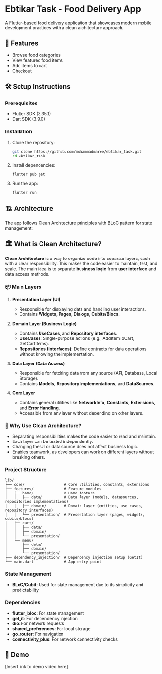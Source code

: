 # Ebtikar Task - Food Delivery App

A Flutter-based food delivery application that showcases modern mobile development practices with a clean architecture approach.

## 🚀 Features

- Browse food categories
- View featured food items
- Add items to cart
- Checkout

## 🛠️ Setup Instructions

### Prerequisites

- Flutter SDK (3.35.1)
- Dart SDK (3.9.0)

### Installation

1. Clone the repository:
   ```bash
   git clone https://github.com/mohammadmaree/ebtikar_task.git
   cd ebtikar_task
   ```

2. Install dependencies:
   ```bash
   flutter pub get
   ```

3. Run the app:
   ```bash
   flutter run
   ```

## 🏗️ Architecture

The app follows Clean Architecture principles with BLoC pattern for state management:

## 🏛️ What is Clean Architecture?

**Clean Architecture** is a way to organize code into separate layers, each with a clear responsibility. This makes the code easier to maintain, test, and scale. The main idea is to separate **business logic** from **user interface** and data access methods.

### 📦 Main Layers

1. **Presentation Layer (UI)**
   - Responsible for displaying data and handling user interactions.
   - Contains **Widgets, Pages, Dialogs, Cubits/Blocs**.

2. **Domain Layer (Business Logic)**
   - Contains **UseCases**, and **Repository interfaces**.
   - **UseCases**: Single-purpose actions (e.g., AddItemToCart, GetCartItems).
   - **Repositories (Interfaces)**: Define contracts for data operations without knowing the implementation.

3. **Data Layer (Data Access)**
   - Responsible for fetching data from any source (API, Database, Local Storage).
   - Contains **Models**, **Repository Implementations**, and **DataSources**.

4. **Core Layer**
   - Contains general utilities like **NetworkInfo**, **Constants**, **Extensions**, and **Error Handling**.
   - Accessible from any layer without depending on other layers.

### 🔄 Why Use Clean Architecture?

- Separating responsibilities makes the code easier to read and maintain.
- Each layer can be tested independently.
- Changing the UI or data source does not affect business logic.
- Enables teamwork, as developers can work on different layers without breaking others.


### Project Structure
```
lib/
├── core/                  # Core utilities, constants, extensions
├── features/              # Feature modules
│   ├── home/              # Home feature
│   │   ├── data/          # Data layer (models, datasources, repositories implementations)
│   │   ├── domain/        # Domain layer (entities, use cases, repository interfaces)
│   │   └── presentation/  # Presentation layer (pages, widgets, cubits/blocs)
│   ├── cart/
│   │   ├── data/
│   │   ├── domain/
│   │   └── presentation/
│   └── menu/
│       ├── data/
│       ├── domain/
│       └── presentation/
├── dependency_injection/  # Dependency injection setup (GetIt)
└── main.dart              # App entry point

```

### State Management
- **BLoC/Cubit**: Used for state management due to its simplicity and predictability

### Dependencies
- **flutter_bloc**: For state management
- **get_it**: For dependency injection
- **dio**: For network requests
- **shared_preferences**: For local storage
- **go_router**: For navigation
- **connectivity_plus**: For network connectivity checks

## 📱 Demo

[Insert link to demo video here]
